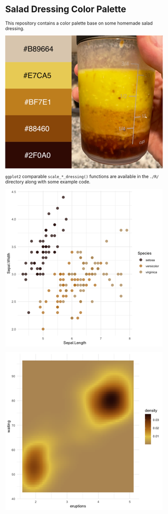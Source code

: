 # Salad Dressing Color Palette

This repository contains a color palette base on some homemade salad dressing. 

![](./images/salad_dressing.jpg)

`ggplot2` comparable `scale_*_dressing()` functions are available in the `./R/` directory along with some example code. 

![](./images/discrete_color.tiff)

![](./images/continuous_color.tiff)